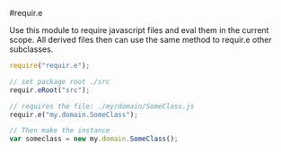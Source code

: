 #requir.e

Use this module to require javascript files and eval them in the current scope.
All derived files then can use the same method to requir.e other subclasses.

``` js
require("requir.e");

// set package root ./src
requir.eRoot("src");

// requires the file: ./my/domain/SomeClass.js
requir.e("my.domain.SomeClass");

// Then make the instance
var someclass = new my.domain.SomeClass();
```
